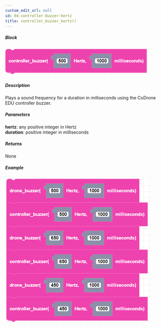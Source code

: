 ```yaml
---
custom_edit_url: null
id: 04-controller-buzzer-hertz
title: controller_buzzer_hertz()
---
```


##### Block

![controller buzzer hertz image](controller_buzzer_hertz.PNG)

##### Description

Plays a sound frequency for a duration in milliseconds using the CoDrone EDU controller buzzer.

##### Parameters

**hertz**: any positive integer in Hertz<br />
**duration**: positive integer in milliseconds

##### Returns

None

##### Example

![hertz buzzer example image](hertz_example.PNG)
